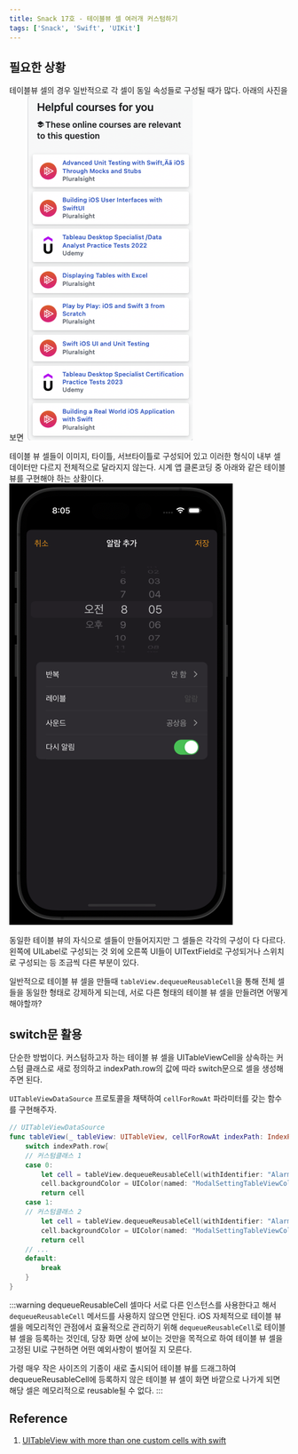 ```yaml
---
title: Snack 17호 - 테이블뷰 셀 여러개 커스텀하기
tags: ['Snack', 'Swift', 'UIKit']
---
```


## 필요한 상황

테이블뷰 셀의 경우 일반적으로 각 셀이 동일 속성들로 구성될 때가 많다. 아래의 사진을 보면
![17-1](../.vuepress/assets/snack/17-1.png)

테이블 뷰 셀들이 이미지, 타이틀, 서브타이틀로 구성되어 있고 이러한 형식이 내부 셀 데이터만 다르지 전체적으로 달라지지 않는다. 시계 앱 클론코딩 중 아래와 같은 테이블 뷰를 구현해야 하는 상황이다.
![17-2](../.vuepress/assets/snack/17-2.png)

동일한 테이블 뷰의 자식으로 셀들이 만들어지지만 그 셀들은 각각의 구성이 다 다르다. 왼쪽에 UILabel로 구성되는 것 외에 오른쪽 UI들이 UITextField로 구성되거나 스위치로 구성되는 등 조금씩 다른 부분이 있다.

일반적으로 테이블 뷰 셀을 만들때 `tableView.dequeueReusableCell`을 통해 전체 셀들을 동일한 형태로 강제하게 되는데, 서로 다른 형태의 테이블 뷰 셀을 만들려면 어떻게 해야할까?

## switch문 활용

단순한 방법이다. 커스텀하고자 하는 테이블 뷰 셀을 UITableViewCell을 상속하는 커스텀 클래스로 새로 정의하고 indexPath.row의 값에 따라 switch문으로 셀을 생성해주면 된다.

`UITableViewDataSource` 프로토콜을 채택하여 `cellForRowAt` 파라미터를 갖는 함수를 구현해주자.

```swift
// UITableViewDataSource
func tableView(_ tableView: UITableView, cellForRowAt indexPath: IndexPath) -> UITableViewCell {
    switch indexPath.row{
    // 커스텀클래스 1
    case 0:
        let cell = tableView.dequeueReusableCell(withIdentifier: "AlarmSettingRepeatTableViewCell", for: indexPath) as! AlarmSettingRepeatTableViewCell
        cell.backgroundColor = UIColor(named: "ModalSettingTableViewColor")
        return cell
    case 1:
    // 커스텀클래스 2
        let cell = tableView.dequeueReusableCell(withIdentifier: "AlarmSettingLabelTableViewCell", for: indexPath) as! AlarmSettingLabelTableViewCell
        cell.backgroundColor = UIColor(named: "ModalSettingTableViewColor")
        return cell
    // ...
    default:
        break
    }
}
```

:::warning dequeueReusableCell
셀마다 서로 다른 인스턴스를 사용한다고 해서 `dequeueReusableCell` 메서드를 사용하지 않으면 안된다. iOS 자체적으로 테이블 뷰 셀을 메모리적인 관점에서 효율적으로 관리하기 위해 `dequeueReusableCell`로 테이블 뷰 셀을 등록하는 것인데, 당장 화면 상에 보이는 것만을 목적으로 하여 테이블 뷰 셀을 고정된 UI로 구현하면 어떤 예외사항이 벌어질 지 모른다.

가령 매우 작은 사이즈의 기종이 새로 출시되어 테이블 뷰를 드래그하여 dequeueReusableCell에 등록하지 않은 테이블 뷰 셀이 화면 바깥으로 나가게 되면 해당 셀은 메모리적으로 reusable될 수 없다.
:::

## Reference

1. [UITableView with more than one custom cells with swift](https://stackoverflow.com/questions/30774671/uitableview-with-more-than-one-custom-cells-with-swift)
